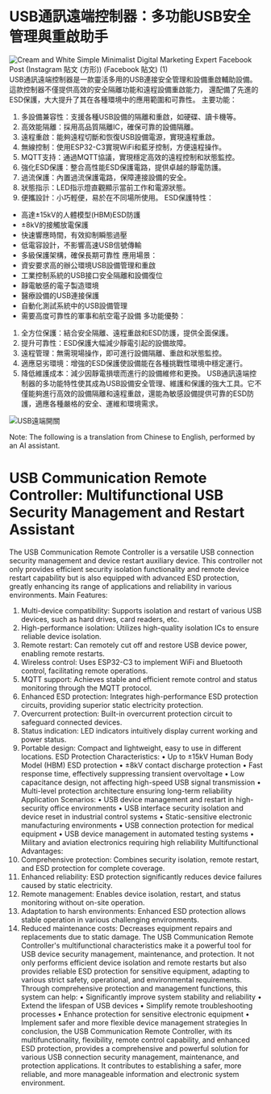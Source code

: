 # USB通訊遠端控制器：多功能USB安全管理與重啟助手
![Cream and White Simple Minimalist Digital Marketing Expert Facebook Post (Instagram 貼文 (方形)) (Facebook 貼文) (1)](https://github.com/user-attachments/assets/64d2f7b0-7c55-44e3-8f9d-0aa2ad943ab3)
USB通訊遠端控制器是一款靈活多用的USB連接安全管理和設備重啟輔助設備。這款控制器不僅提供高效的安全隔離功能和遠程設備重啟能力，
還配備了先進的ESD保護，大大提升了其在各種環境中的應用範圍和可靠性。
主要功能：
1. 多設備兼容性：支援各種USB設備的隔離和重啟，如硬碟、讀卡機等。
2. 高效能隔離：採用高品質隔離IC，確保可靠的設備隔離。
3. 遠程重啟：能夠遠程切斷和恢復USB設備電源，實現遠程重啟。
4. 無線控制：使用ESP32-C3實現WiFi和藍牙控制，方便遠程操作。
5. MQTT支持：通過MQTT協議，實現穩定高效的遠程控制和狀態監控。
6. 強化ESD保護：整合高性能ESD保護電路，提供卓越的靜電防護。
7. 過流保護：內置過流保護電路，保障連接設備的安全。
8. 狀態指示：LED指示燈直觀顯示當前工作和電源狀態。
9. 便攜設計：小巧輕便，易於在不同場所使用。
ESD保護特性：
- 高達±15kV的人體模型(HBM)ESD防護
- ±8kV的接觸放電保護
- 快速響應時間，有效抑制瞬態過壓
- 低電容設計，不影響高速USB信號傳輸
- 多級保護架構，確保長期可靠性
應用場景：
- 資安要求高的辦公環境USB設備管理和重啟
- 工業控制系統的USB接口安全隔離和設備復位
- 靜電敏感的電子製造環境
- 醫療設備的USB連接保護
- 自動化測試系統中的USB設備管理
- 需要高度可靠性的軍事和航空電子設備
多功能優勢：
1. 全方位保護：結合安全隔離、遠程重啟和ESD防護，提供全面保護。
2. 提升可靠性：ESD保護大幅減少靜電引起的設備故障。
3. 遠程管理：無需現場操作，即可進行設備隔離、重啟和狀態監控。
4. 適應惡劣環境：增強的ESD保護使設備能在各種挑戰性環境中穩定運行。
5. 降低維護成本：減少因靜電損壞而進行的設備維修和更換。
USB通訊遠端控制器的多功能特性使其成為USB設備安全管理、維護和保護的強大工具。它不僅能夠進行高效的設備隔離和遠程重啟，還能為敏感設備提供可靠的ESD防護，適應各種嚴格的安全、運維和環境需求。

![USB遠端開關](https://github.com/user-attachments/assets/88d0f9f0-258c-4103-961e-c5e47ca02378)

Note: The following is a translation from Chinese to English, performed by an AI assistant.
# USB Communication Remote Controller: Multifunctional USB Security Management and Restart Assistant
The USB Communication Remote Controller is a versatile USB connection security management and device restart auxiliary device. This controller not only provides efficient security isolation functionality and remote device restart capability but is also equipped with advanced ESD protection, greatly enhancing its range of applications and reliability in various environments.
Main Features:
1.	Multi-device compatibility: Supports isolation and restart of various USB devices, such as hard drives, card readers, etc.
2.	High-performance isolation: Utilizes high-quality isolation ICs to ensure reliable device isolation.
3.	Remote restart: Can remotely cut off and restore USB device power, enabling remote restarts.
4.	Wireless control: Uses ESP32-C3 to implement WiFi and Bluetooth control, facilitating remote operations.
5.	MQTT support: Achieves stable and efficient remote control and status monitoring through the MQTT protocol.
6.	Enhanced ESD protection: Integrates high-performance ESD protection circuits, providing superior static electricity protection.
7.	Overcurrent protection: Built-in overcurrent protection circuit to safeguard connected devices.
8.	Status indication: LED indicators intuitively display current working and power status.
9.	Portable design: Compact and lightweight, easy to use in different locations.
ESD Protection Characteristics:
•	Up to ±15kV Human Body Model (HBM) ESD protection
•	±8kV contact discharge protection
•	Fast response time, effectively suppressing transient overvoltage
•	Low capacitance design, not affecting high-speed USB signal transmission
•	Multi-level protection architecture ensuring long-term reliability
Application Scenarios:
•	USB device management and restart in high-security office environments
•	USB interface security isolation and device reset in industrial control systems
•	Static-sensitive electronic manufacturing environments
•	USB connection protection for medical equipment
•	USB device management in automated testing systems
•	Military and aviation electronics requiring high reliability
Multifunctional Advantages:
1.	Comprehensive protection: Combines security isolation, remote restart, and ESD protection for complete coverage.
2.	Enhanced reliability: ESD protection significantly reduces device failures caused by static electricity.
3.	Remote management: Enables device isolation, restart, and status monitoring without on-site operation.
4.	Adaptation to harsh environments: Enhanced ESD protection allows stable operation in various challenging environments.
5.	Reduced maintenance costs: Decreases equipment repairs and replacements due to static damage.
The USB Communication Remote Controller's multifunctional characteristics make it a powerful tool for USB device security management, maintenance, and protection. It not only performs efficient device isolation and remote restarts but also provides reliable ESD protection for sensitive equipment, adapting to various strict safety, operational, and environmental requirements.
Through comprehensive protection and management functions, this system can help:
•	Significantly improve system stability and reliability
•	Extend the lifespan of USB devices
•	Simplify remote troubleshooting processes
•	Enhance protection for sensitive electronic equipment
•	Implement safer and more flexible device management strategies
In conclusion, the USB Communication Remote Controller, with its multifunctionality, flexibility, remote control capability, and enhanced ESD protection, provides a comprehensive and powerful solution for various USB connection security management, maintenance, and protection applications. It contributes to establishing a safer, more reliable, and more manageable information and electronic system environment.

